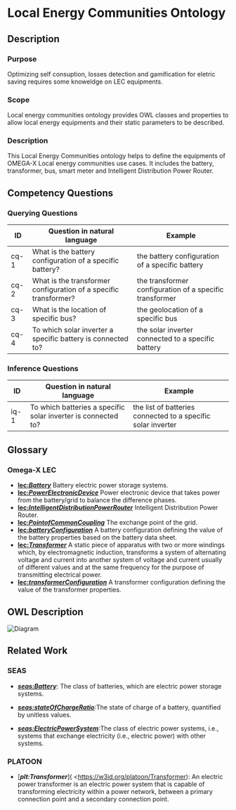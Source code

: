 # Local Energy Communities Ontology

## Description
### Purpose
Optimizing self consuption, losses detection and gamification for eletric saving requires some knoweldge on LEC equipments.
### Scope
Local energy communities ontology provides OWL classes and properties to allow local energy equipments and their static parameters to be described.
### Description
This Local Energy Communities ontology helps to define the equipments of OMEGA-X Local energy communities use cases. It includes the battery, transformer, bus, smart meter and Intelligent Distribution Power Router. 

## Competency Questions

### Querying Questions
| ID | Question in natural language | Example
|---|---|---|
| cq-1 |What is the battery configuration of a specific battery? | the battery configuration  of a specific battery|
| cq-2 |What is the transformer configuration of a specific transformer? | the  transformer configuration of a specific transformer |
| cq-3 |What is the location of specific bus? | the  geolocation of a specific bus|
| cq-4 |To which solar inverter a specific battery is connected to? | the solar inverter connected to a specific battery|

### Inference Questions
| ID | Question in natural language | Example
|---|---|---|
| iq-1 |To which batteries a specific solar inverter is connected to?| the list of batteries connected to a specific solar inverter|

## Glossary
### Omega-X LEC
* [**lec:_Battery_**](https://w3id.org/omega-x/ontology/LocalEnergyCommunitiesy/Battery)
Battery electric power storage systems.
* [**lec:_PowerElectronicDevice_**](https://w3id.org/omega-x/ontology/LocalEnergyCommunities/PowerElectronicDeviceD)
Power electronic device that takes power from the battery/grid to balance the difference phases.
* [**lec:_IntelligentDistributionPowerRouter_**](https://w3id.org/omega-x/ontology/LocalEnergyCommunities/IntelligentDistributionPowerRouter)
Intelligent Distribution Power Router.
* [**lec:_PointofCommonCoupling_**](https://w3id.org/omega-x/ontology/LocalEnergyCommunities/PointofCommonCoupling)
The exchange point of the grid.
* [**lec:_batteryConfiguration_**](https://w3id.org/omega-x/ontology/LocalEnergyCommunities/batteryConfiguration)
A battery configuration defining the value of the battery properties based on the battery data sheet.
* [**lec:_Transformer_**](https://w3id.org/omega-x/ontology/LocalEnergyCommunities/Transformer)
A static piece of apparatus with two or more windings which, by electromagnetic induction, transforms a system of alternating voltage and current into another system of voltage and current usually of different values and at the same frequency for the purpose of transmitting electrical power.
* [**lec:_transformerConfiguration_**](https://w3id.org/omega-x/ontology/LocalEnergyCommunities/transformerConfiguration)
A transformer configuration defining the value of the transformer properties.

## OWL Description

![Diagram](./LEC-Module.png)

## Related Work

### SEAS
* [**_seas:Battery_**]( https://w3id.org/seas/Battery): The class of batteries, which are electric power storage systems.

* [**_seas:stateOfChargeRatio_**]( https://w3id.org/seas/stateOfChargeRatio):The state of charge of a battery, quantified by unitless values.

* [**_seas:ElectricPowerSystem_**]( https://w3id.org/seas/ElectricPowerSystem):The class of electric power systems, i.e., systems that exchange electricity (i.e., electric power) with other systems.

### PLATOON
* [**_plt:Transformer_**]( <https://w3id.org/platoon/Transformer): An electric power transformer is an electric power system that is capable of transforming electricity within a power network, between a primary connection point and a secondary connection point.
